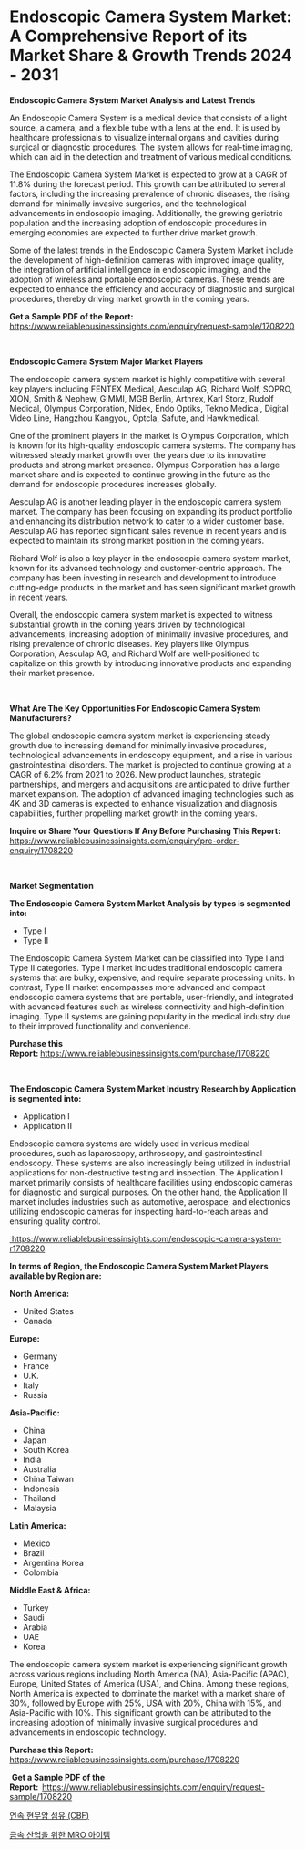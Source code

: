 <p><h1>Endoscopic Camera System Market: A Comprehensive Report of its Market Share & Growth Trends 2024 - 2031</h1></p><p><strong>Endoscopic Camera System Market Analysis and Latest Trends</strong></p>
<p><p>An Endoscopic Camera System is a medical device that consists of a light source, a camera, and a flexible tube with a lens at the end. It is used by healthcare professionals to visualize internal organs and cavities during surgical or diagnostic procedures. The system allows for real-time imaging, which can aid in the detection and treatment of various medical conditions.</p><p>The Endoscopic Camera System Market is expected to grow at a CAGR of 11.8% during the forecast period. This growth can be attributed to several factors, including the increasing prevalence of chronic diseases, the rising demand for minimally invasive surgeries, and the technological advancements in endoscopic imaging. Additionally, the growing geriatric population and the increasing adoption of endoscopic procedures in emerging economies are expected to further drive market growth.</p><p>Some of the latest trends in the Endoscopic Camera System Market include the development of high-definition cameras with improved image quality, the integration of artificial intelligence in endoscopic imaging, and the adoption of wireless and portable endoscopic cameras. These trends are expected to enhance the efficiency and accuracy of diagnostic and surgical procedures, thereby driving market growth in the coming years.</p></p>
<p><strong>Get a Sample PDF of the Report:&nbsp;</strong> <a href="https://www.reliablebusinessinsights.com/enquiry/request-sample/1708220">https://www.reliablebusinessinsights.com/enquiry/request-sample/1708220</a></p>
<p>&nbsp;</p>
<p><strong>Endoscopic Camera System Major Market Players</strong></p>
<p><p>The endoscopic camera system market is highly competitive with several key players including FENTEX Medical, Aesculap AG, Richard Wolf, SOPRO, XION, Smith & Nephew, GIMMI, MGB Berlin, Arthrex, Karl Storz, Rudolf Medical, Olympus Corporation, Nidek, Endo Optiks, Tekno Medical, Digital Video Line, Hangzhou Kangyou, Optcla, Safute, and Hawkmedical.</p><p>One of the prominent players in the market is Olympus Corporation, which is known for its high-quality endoscopic camera systems. The company has witnessed steady market growth over the years due to its innovative products and strong market presence. Olympus Corporation has a large market share and is expected to continue growing in the future as the demand for endoscopic procedures increases globally.</p><p>Aesculap AG is another leading player in the endoscopic camera system market. The company has been focusing on expanding its product portfolio and enhancing its distribution network to cater to a wider customer base. Aesculap AG has reported significant sales revenue in recent years and is expected to maintain its strong market position in the coming years.</p><p>Richard Wolf is also a key player in the endoscopic camera system market, known for its advanced technology and customer-centric approach. The company has been investing in research and development to introduce cutting-edge products in the market and has seen significant market growth in recent years.</p><p>Overall, the endoscopic camera system market is expected to witness substantial growth in the coming years driven by technological advancements, increasing adoption of minimally invasive procedures, and rising prevalence of chronic diseases. Key players like Olympus Corporation, Aesculap AG, and Richard Wolf are well-positioned to capitalize on this growth by introducing innovative products and expanding their market presence.</p></p>
<p>&nbsp;</p>
<p><strong>What Are The Key Opportunities For Endoscopic Camera System Manufacturers?</strong></p>
<p><p>The global endoscopic camera system market is experiencing steady growth due to increasing demand for minimally invasive procedures, technological advancements in endoscopy equipment, and a rise in various gastrointestinal disorders. The market is projected to continue growing at a CAGR of 6.2% from 2021 to 2026. New product launches, strategic partnerships, and mergers and acquisitions are anticipated to drive further market expansion. The adoption of advanced imaging technologies such as 4K and 3D cameras is expected to enhance visualization and diagnosis capabilities, further propelling market growth in the coming years.</p></p>
<p><strong>Inquire or Share Your Questions If Any Before Purchasing This Report:</strong> <a href="https://www.reliablebusinessinsights.com/enquiry/pre-order-enquiry/1708220">https://www.reliablebusinessinsights.com/enquiry/pre-order-enquiry/1708220</a></p>
<p>&nbsp;</p>
<p><strong>Market Segmentation</strong></p>
<p><strong>The Endoscopic Camera System Market Analysis by types is segmented into:</strong></p>
<p><ul><li>Type I</li><li>Type II</li></ul></p>
<p><p>The Endoscopic Camera System Market can be classified into Type I and Type II categories. Type I market includes traditional endoscopic camera systems that are bulky, expensive, and require separate processing units. In contrast, Type II market encompasses more advanced and compact endoscopic camera systems that are portable, user-friendly, and integrated with advanced features such as wireless connectivity and high-definition imaging. Type II systems are gaining popularity in the medical industry due to their improved functionality and convenience.</p></p>
<p><strong>Purchase this Report:&nbsp;</strong><a href="https://www.reliablebusinessinsights.com/purchase/1708220">https://www.reliablebusinessinsights.com/purchase/1708220</a></p>
<p>&nbsp;</p>
<p><strong>The Endoscopic Camera System Market Industry Research by Application is segmented into:</strong></p>
<p><ul><li>Application I</li><li>Application II</li></ul></p>
<p><p>Endoscopic camera systems are widely used in various medical procedures, such as laparoscopy, arthroscopy, and gastrointestinal endoscopy. These systems are also increasingly being utilized in industrial applications for non-destructive testing and inspection. The Application I market primarily consists of healthcare facilities using endoscopic cameras for diagnostic and surgical purposes. On the other hand, the Application II market includes industries such as automotive, aerospace, and electronics utilizing endoscopic cameras for inspecting hard-to-reach areas and ensuring quality control.</p></p>
<p><a href="https://www.reliablebusinessinsights.com/endoscopic-camera-system-r1708220">&nbsp;https://www.reliablebusinessinsights.com/endoscopic-camera-system-r1708220</a></p>
<p><strong>In terms of Region, the Endoscopic Camera System Market Players available by Region are:</strong></p>
<p>
    <p> <strong> North America: </strong>
        <ul>
            <li>United States</li>
            <li>Canada</li>
        </ul>
        </p> 
    <p> <strong> Europe: </strong>
        <ul>
            <li>Germany</li>
            <li>France</li>
            <li>U.K.</li>
            <li>Italy</li>
            <li>Russia</li>
        </ul>
        </p> 
    <p> <strong> Asia-Pacific: </strong>
        <ul>
            <li>China</li>
            <li>Japan</li>
            <li>South Korea</li>
            <li>India</li>
            <li>Australia</li>
            <li>China Taiwan</li>
            <li>Indonesia</li>
            <li>Thailand</li>
            <li>Malaysia</li>
        </ul>
        </p> 
    <p> <strong> Latin America: </strong>
        <ul>
            <li>Mexico</li>
            <li>Brazil</li>
            <li>Argentina Korea</li>
            <li>Colombia</li>
        </ul>
        </p> 
    <p> <strong> Middle East & Africa: </strong>
        <ul>
            <li>Turkey</li>
            <li>Saudi</li>
            <li>Arabia</li>
            <li>UAE</li>
            <li>Korea</li>
        </ul>
    </p>
    </p>
<p><p>The endoscopic camera system market is experiencing significant growth across various regions including North America (NA), Asia-Pacific (APAC), Europe, United States of America (USA), and China. Among these regions, North America is expected to dominate the market with a market share of 30%, followed by Europe with 25%, USA with 20%, China with 15%, and Asia-Pacific with 10%. This significant growth can be attributed to the increasing adoption of minimally invasive surgical procedures and advancements in endoscopic technology.</p></p>
<p><strong>Purchase this Report: </strong><a href="https://www.reliablebusinessinsights.com/purchase/1708220">https://www.reliablebusinessinsights.com/purchase/1708220</a></p>
<p>&nbsp;<strong>Get a Sample PDF of the Report:&nbsp;&nbsp;</strong><a href="https://www.reliablebusinessinsights.com/enquiry/request-sample/1708220">https://www.reliablebusinessinsights.com/enquiry/request-sample/1708220</a></p>
<p><strong></strong></p>
<p><p><a href="https://github.com/rifqimuhammad018/Market-Research-Report-List-1/blob/main/408487897132.md">연속 현무암 섬유 (CBF)</a></p><p><a href="https://medium.com/@alanperkins1921/%EA%B8%88%EC%86%8D-%EC%82%B0%EC%97%85-%EC%8B%9C%EC%9E%A5%EC%9D%98-mro-%ED%95%AD%EB%AA%A9-%EA%B7%9C%EB%AA%A8%EB%8A%94-%EA%B8%80%EB%A1%9C%EB%B2%8C-%EC%82%B0%EC%97%85%EC%97%90%EC%84%9C-%EC%B5%9C%EC%A0%81%EC%9D%98-%EB%A7%88%EC%BC%80%ED%8C%85-%EC%B1%84%EB%84%90%EC%9D%84-%EB%B3%B4%EC%97%AC%EC%A4%8D%EB%8B%88%EB%8B%A4-037f51fa4e94">금속 산업을 위한 MRO 아이템</a></p></p>